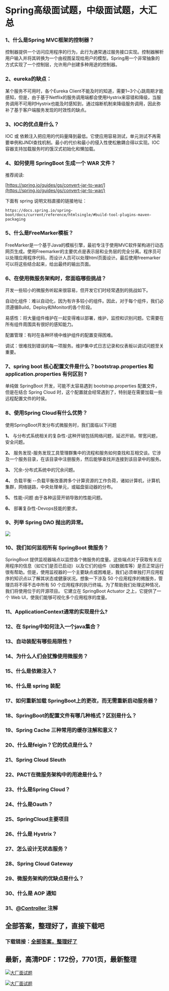 # Spring高级面试题，中级面试题，大汇总







### 1、什么是Spring MVC框架的控制器？

控制器提供一个访问应用程序的行为，此行为通常通过服务接口实现。控制器解析用户输入并将其转换为一个由视图呈现给用户的模型。Spring用一个非常抽象的方式实现了一个控制层，允许用户创建多种用途的控制器。


### 2、eureka的缺点：

某个服务不可⽤时，各个Eureka Client不能及时的知道，需要1~3个⼼跳周期才能感知，但是，由于基于Netflix的服务调⽤端都会使⽤Hystrix来容错和降级，当服务调⽤不可⽤时Hystrix也能及时感知到，通过熔断机制来降级服务调⽤，因此弥补了基于客户端服务发现的时效性的缺点。


### 3、IOC的优点是什么？

IOC 或 依赖注入把应用的代码量降到最低。它使应用容易测试，单元测试不再需要单例和JNDI查找机制。最小的代价和最小的侵入性使松散耦合得以实现。IOC容器支持加载服务时的饿汉式初始化和懒加载。


### 4、如何使用 SpringBoot 生成一个 WAR 文件？

推荐阅读:

[https://spring.io/guides/gs/convert-jar-to-war/](https://spring.io/guides/gs/convert-jar-to-war/)

下面有 spring 说明文档直接的链接地址：

```
https://docs.spring.io/spring-boot/docs/current/reference/htmlsingle/#build-tool-plugins-maven-packaging
```


### 5、什么是FreeMarker模板？

FreeMarker是一个基于Java的模板引擎，最初专注于使用MVC软件架构进行动态网页生成。使用Freemarker的主要优点是表示层和业务层的完全分离。程序员可以处理应用程序代码，而设计人员可以处理html页面设计。最后使用freemarker可以将这些结合起来，给出最终的输出页面。


### 6、在使用微服务架构时，您面临哪些挑战？

开发一些较小的微服务听起来很容易，但开发它们时经常遇到的挑战如下。

自动化组件：难以自动化，因为有许多较小的组件。因此，对于每个组件，我们必须遵循Build，Deploy和Monitor的各个阶段。

易感性：将大量组件维护在一起变得难以部署，维护，监控和识别问题。它需要在所有组件周围具有很好的感知能力。

配置管理：有时在各种环境中维护组件的配置变得困难。

调试：很难找到错误的每一项服务。维护集中式日志记录和仪表板以调试问题至关重要。


### 7、spring boot 核心配置文件是什么？bootstrap.properties 和 application.properties 有何区别 ?

单纯做 SpringBoot 开发，可能不太容易遇到 bootstrap.properties 配置文件，但是在结合 Spring Cloud 时，这个配置就会经常遇到了，特别是在需要加载一些远程配置文件的时侯。


### 8、使用Spring Cloud有什么优势？

使用SpringBoot开发分布式微服务时，我们面临以下问题

**1、** 与分布式系统相关的复杂性-这种开销包括网络问题，延迟开销，带宽问题，安全问题。

**2、** 服务发现-服务发现工具管理群集中的流程和服务如何查找和互相交谈。它涉及一个服务目录，在该目录中注册服务，然后能够查找并连接到该目录中的服务。

**3、** 冗余-分布式系统中的冗余问题。

**4、** 负载平衡 --负载平衡改善跨多个计算资源的工作负荷，诸如计算机，计算机集群，网络链路，中央处理单元，或磁盘驱动器的分布。

**5、** 性能-问题 由于各种运营开销导致的性能问题。

**6、** 部署复杂性-Devops技能的要求。


### 9、列举 Spring DAO 抛出的异常。

![](https://gitee.com/souyunkutech/souyunku-home/raw/master/images/souyunku-web/2019/08/0816/02/img_4.png#alt=img%5C_4.png)


### 10、我们如何监视所有 SpringBoot 微服务？

SpringBoot 提供监视器端点以监控各个微服务的度量。这些端点对于获取有关应用程序的信息（如它们是否已启动）以及它们的组件（如数据库等）是否正常运行很有帮助。但是，使用监视器的一个主要缺点或困难是，我们必须单独打开应用程序的知识点以了解其状态或健康状况。想象一下涉及 50 个应用程序的微服务，管理员将不得不击中所有 50 个应用程序的执行终端。为了帮助我们处理这种情况，我们将使用位于的开源项目。 它建立在 SpringBoot Actuator 之上，它提供了一个 Web UI，使我们能够可视化多个应用程序的度量。


### 11、ApplicationContext通常的实现是什么?
### 12、在 Spring中如何注入一个java集合？
### 13、自动装配有哪些局限性 ?
### 14、为什么人们会犹豫使用微服务？
### 15、什么是依赖注入？
### 16、什么是 spring 装配
### 17、如何重新加载 SpringBoot上的更改，而无需重新启动服务器？
### 18、SpringBoot的配置文件有哪几种格式？区别是什么？
### 19、Spring Cache 三种常用的缓存注解和意义？
### 20、什么是feigin？它的优点是什么？
### 21、Spring Cloud Sleuth
### 22、PACT在微服务架构中的用途是什么？
### 23、什么是Spring Cloud？
### 24、什么是Oauth？
### 25、SpringCloud主要项目
### 26、什么是 Hystrix？
### 27、怎么设计无状态服务？
### 28、Spring Cloud Gateway
### 29、微服务架构的优缺点是什么？
### 30、什么是 AOP 通知
### 31、[@Controller ](/Controller ) 注解




## 全部答案，整理好了，直接下载吧

### 下载链接：[全部答案，整理好了](https://www.souyunku.com/wp-content/uploads/weixin/githup-weixin-2.png)




## 最新，高清PDF：172份，7701页，最新整理

[![大厂面试题](https://www.souyunku.com/wp-content/uploads/weixin/mst.png "架构师专栏")](https://www.souyunku.com/wp-content/uploads/weixin/githup-weixin.png "架构师专栏")

[![大厂面试题](https://www.souyunku.com/wp-content/uploads/weixin/githup-weixin.png "架构师专栏")](https://www.souyunku.com/wp-content/uploads/weixin/githup-weixin.png "架构师专栏")
